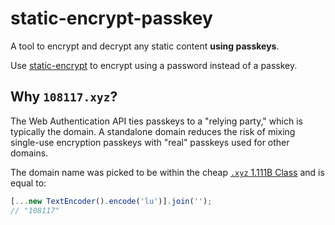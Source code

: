 # static-encrypt-passkey

A tool to encrypt and decrypt any static content **using passkeys**.

Use [static-encrypt](https://github.com/ardislu/static-encrypt) to encrypt using a password instead of a passkey.

## Why `108117.xyz`?

The Web Authentication API ties passkeys to a "relying party," which is typically the domain. A standalone domain reduces the risk of mixing single-use encryption passkeys with "real" passkeys used for other domains.

The domain name was picked to be within the cheap [`.xyz` 1.111B Class](https://gen.xyz/1111b) and is equal to:

```javascript
[...new TextEncoder().encode('lu')].join('');
// "108117" 
```
